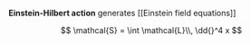 **Einstein-Hilbert action** generates [[Einstein field equations]]

$$
\mathcal{S} = \int \mathcal{L}\\, \dd{}^4 x
$$